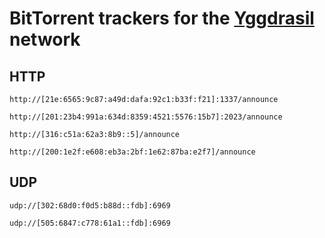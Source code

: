 # BitTorrent trackers for the [Yggdrasil](https://yggdrasil-network.github.io/) network

## HTTP

```
http://[21e:6565:9c87:a49d:dafa:92c1:b33f:f21]:1337/announce

http://[201:23b4:991a:634d:8359:4521:5576:15b7]:2023/announce

http://[316:c51a:62a3:8b9::5]/announce

http://[200:1e2f:e608:eb3a:2bf:1e62:87ba:e2f7]/announce
```

## UDP

```
udp://[302:68d0:f0d5:b88d::fdb]:6969

udp://[505:6847:c778:61a1::fdb]:6969
```
